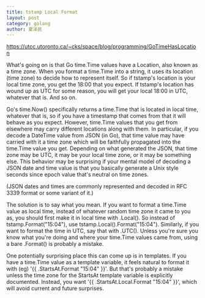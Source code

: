 ```yaml
---
title: tstamp Local Format
layout: post
category: golang
author: 夏泽民
---
```

https://utcc.utoronto.ca/~cks/space/blog/programming/GoTimeHasLocation

What's going on is that Go time.Time values have a Location, also known as a time zone. When you format a time.Time into a string, it uses its location (time zone) to decide how to represent itself. So if tstamp's location is your local time zone, you get the 18:00 that you expect. If tstamp's location has wound up as UTC for some reason, you will get your local 18:00 in UTC, whatever that is. And so on.
<!-- more -->
Go's time.Now() specifically returns a time.Time that is located in local time, whatever that is, so if you have a timestamp that comes from that it will behave as you expect. However, time.Time values that you get from elsewhere may carry different locations along with them. In particular, if you decode a DateTime value from JSON (in Go), that time value may have carried with it a time zone which will be faithfully propagated into the time.Time value you get. Depending on what generated the JSON, that time zone may be UTC, it may be your local time zone, or it may be something else. This behavior may be surprising if your mental model of decoding a JSON date and time value is that you basically generate a Unix style seconds since epoch value that's neutral on time zones.

(JSON dates and times are commonly represented and decoded in RFC 3339 format or some variant of it.)

The solution is to say what you mean. If you want to format a time.Time value as local time, instead of whatever random time zone it came to you as, you should first make it in local time with .Local(). So instead of tstamp.Format("15:04"), use tstamp.Local().Format("15:04"). Similarly, if you want to format the time in UTC, say that with .UTC(). Unless you're sure you know what you're doing and where your time.Time values came from, using a bare .Format() is probably a mistake.

One potentially surprising place this can come up is in templates. If you have a time.Time value as a template variable, it feels natural to format it with (eg) '\{\{ .StartsAt.Format "15:04" \}\}'. But that's probably a mistake unless the time zone for the StartsAt template variable is explicitly documented. Instead, you want '\{\{ .StartsAt.Local.Format "15:04" \}\}', which will avoid current and future surprises.

